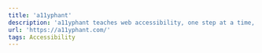 ```yaml
---
title: 'a11yphant'
description: 'a11yphant teaches web accessibility, one step at a time, broken down into manageable pieces. Completely free of charge.'
url: 'https://a11yphant.com/'
tags: Accessibility
---
```

